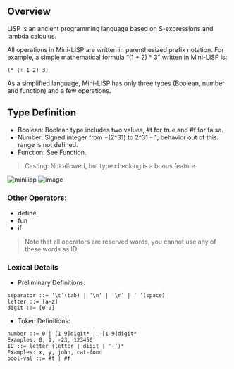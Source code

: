 ## Overview

LISP is an ancient programming language based on S-expressions and lambda calculus.

All operations in Mini-LISP are written in parenthesized prefix notation. For example, a
simple mathematical formula “(1 + 2) * 3” written in Mini-LISP is:
```
(* (+ 1 2) 3)
```
As a simplified language, Mini-LISP has only three types (Boolean, number and function)
and a few operations. 

## Type Definition

- Boolean: Boolean type includes two values, #t for true and #f for false.
- Number: Signed integer from −(2^31) to 2^31 – 1, behavior out of this range is not defined.
- Function: See Function.

> Casting: Not allowed, but type checking is a bonus feature.

![minilisp](https://user-images.githubusercontent.com/94356490/141923854-3bc8377c-4013-4561-ad17-27f30c405ac5.PNG)
![image](https://user-images.githubusercontent.com/94356490/141924227-e5cf4138-61bb-4a93-9b6e-5814a6cef604.png)

### Other Operators: 
- define 
- fun 
- if

> Note that all operators are reserved words, you cannot use any of these words as ID.

### Lexical Details
- Preliminary Definitions:
```
separator ::= ‘\t’(tab) | ‘\n’ | ‘\r’ | ‘ ’(space)
letter ::= [a-z]
digit ::= [0-9]
```
- Token Definitions:
```
number ::= 0 | [1-9]digit* | -[1-9]digit*
Examples: 0, 1, -23, 123456
ID ::= letter (letter | digit | ‘-’)*
Examples: x, y, john, cat-food
bool-val ::= #t | #f
```
